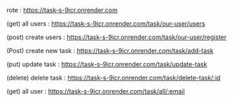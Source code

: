 <!-- Api End Points  -->
rote : https://task-s-9icr.onrender.com

<!-- users  -->
<!-- get all users  -->
(get) all users : https://task-s-9icr.onrender.com/task/our-user/users

<!-- create new user -->
(post) create users : https://task-s-9icr.onrender.com/task/our-user/register

<!-- tasks  -->
(Post) create new task : https://task-s-9icr.onrender.com/task/add-task

(put) update task : https://task-s-9icr.onrender.com/task/update-task

(delete) delete task : https://task-s-9icr.onrender.com/task/delete-task/:id

(get) all user : https://task-s-9icr.onrender.com/task/all/:email

